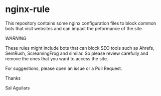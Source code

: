 # nginx-rule

This repository contains some nginx configuration files to block common bots that visit websites and can impact the peformance of the site. 

*WARNING*

These rules might include bots that can block SEO tools such as Ahrefs, SemRush, ScreamingFrog and similar. So please review carefully and remove the ones that you want to access the site. 

For suggestions, please open an issue or a Pull Request. 

Thanks

Sal Aguilars
